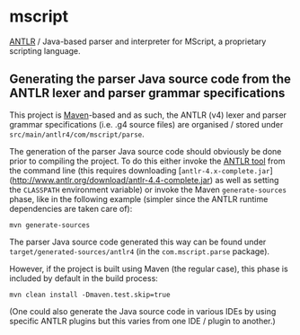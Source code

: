 mscript
=======

[ANTLR](http://www.antlr.org/) / Java-based parser and interpreter for MScript, a proprietary scripting language.

Generating the parser Java source code from the ANTLR lexer and parser grammar specifications
---------------------------------------------------------------------------------------------

This project is [Maven](http://maven.apache.org/)-based and as such, the ANTLR (v4) lexer and parser grammar
specifications (i.e. .g4 source files) are organised / stored under `src/main/antlr4/com/mscript/parse`.

The generation of the parser Java source code should obviously be done prior to compiling the project. To do this either
invoke the [ANTLR tool][antlr-tool] from the command line (this requires downloading [`antlr-4.x-complete.jar`]
(http://www.antlr.org/download/antlr-4.4-complete.jar) as well as setting the `CLASSPATH` environment variable) or
invoke the Maven `generate-sources` phase, like in the following example (simpler since the ANTLR runtime dependencies
are taken care of):

    mvn generate-sources

The parser Java source code generated this way can be found under `target/generated-sources/antlr4` (in the
`com.mscript.parse` package).

However, if the project is built using Maven (the regular case), this phase is included by default in the build process:

    mvn clean install -Dmaven.test.skip=true

(One could also generate the Java source code in various IDEs by using specific ANTLR plugins but this varies from one
IDE / plugin to another.)

[antlr-tool]: https://theantlrguy.atlassian.net/wiki/display/ANTLR4/ANTLR+Tool+Command+Line+Options "ANTLR tool"
